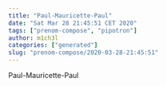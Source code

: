 ```yaml
---
title: "Paul-Mauricette-Paul"
date: "Sat Mar 28 21:45:51 CET 2020"
tags: ["prenom-compose", "pipotron"]
author: m1ch3l
categories: ["generated"]
slug: "prenom-compose/2020-03-28-21:45:51"
---
```


Paul-Mauricette-Paul
